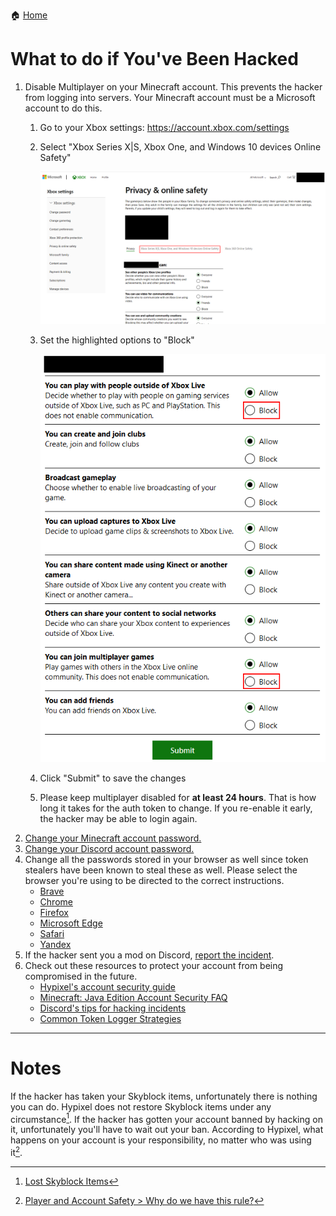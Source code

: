 :house: [Home](README.md)
# What to do if You've Been Hacked

1. Disable Multiplayer on your Minecraft account. This prevents the hacker from logging into servers. Your Minecraft account must be a Microsoft account to do this.
   1. Go to your Xbox settings: https://account.xbox.com/settings
   2. Select "Xbox Series X|S, Xbox One, and Windows 10 devices Online Safety"
      
      ![The Xbox settings menu with "Xbox Series X|S, Xbox One, and Windows 10 devices Online Safety" highlighted](images/hacked/xbox-settings.png)
     
   3. Set the highlighted options to "Block"
      
      ![Setting the options "You can play with people outside of Xbox Live" and "You can join multiplayer games" to "Block"](images/hacked/disable-multiplayer.png)
      
   4. Click "Submit" to save the changes
   5. Please keep multiplayer disabled for **at least 24 hours**. That is how long it takes for the auth token to change. If you re-enable it early, the hacker may be able to login again.
2. [Change your Minecraft account password.](https://support.microsoft.com/en-us/account-billing/change-your-microsoft-account-password-fdde885b-86da-2965-69fd-4871309ef1f1)
3. [Change your Discord account password.](https://support.discord.com/hc/en-us/articles/218410947-I-forgot-my-Password-Where-can-I-set-a-new-one-)
4. Change all the passwords stored in your browser as well since token stealers have been known to steal these as well. Please select the browser you're using to be directed to the correct instructions.
   - [Brave](https://support.brave.com/hc/en-us/articles/360018185951-How-do-I-use-the-built-in-password-manager-)
   - [Chrome](https://support.google.com/chrome/answer/95606?hl=en)
   - [Firefox](https://support.mozilla.org/en-US/kb/password-manager-remember-delete-edit-logins)
   - [Microsoft Edge](https://support.microsoft.com/en-us/microsoft-edge/save-or-forget-passwords-in-microsoft-edge-b4beecb0-f2a8-1ca0-f26f-9ec247a3f336)
   - [Safari](https://support.apple.com/en-us/HT211145)
   - [Yandex](https://browser.yandex.com/help/security/passwords-manager.html)
5. If the hacker sent you a mod on Discord, [report the incident](how-to-protect-yourself-from-minecraft-token-loggers.md#in-discord).
6. Check out these resources to protect your account from being compromised in the future.
   - [Hypixel's account security guide](https://support.hypixel.net/hc/en-us/articles/360019538060)
   - [Minecraft: Java Edition Account Security FAQ](https://help.minecraft.net/hc/en-us/articles/4409227755661-Minecraft-Java-Edition-Account-Security-FAQ)
   - [Discord's tips for hacking incidents](https://discord.com/safety/360044104071-Tips-against-spam-and-hacking#Hacking-incidents-DDoS-attacks)
   - [Common Token Logger Strategies](common-token-logger-strategies.md)
-----

# Notes
If the hacker has taken your Skyblock items, unfortunately there is nothing you can do. Hypixel does not restore Skyblock items under any circumstance[^1].
If the hacker has gotten your account banned by hacking on it, unfortunately you'll have to wait out your ban. According to Hypixel, what happens on your account is your responsibility, no matter who was using it[^2].

[^1]: [Lost Skyblock Items](https://support.hypixel.net/hc/en-us/articles/360019584000-Lost-SkyBlock-Items)
[^2]: [Player and Account Safety > Why do we have this rule?](https://hypixel.net/hypixel-rules/#rule-4-section-1)
